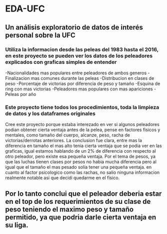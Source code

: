 # EDA-UFC
## Un análisis exploratorio de datos de interés personal sobre la UFC

### Utiliza la informacion desde las peleas del 1983 hasta el 2016, en este proyecto se pueden ver los datos de los peleadores explicados con graficas simples de entender

-Nacionalidades mas populares entre peleadores de ambos generos
-Finalizacion mas comunes durante las peleas
-Distribucion en clases de peso
-Porcentaje de victorias por diferencia de peso y tamaño
-Esquina de ring con mas victorias
-Peleadores mas populares con mas apariciones
-Peleas por año
  
### Este proyecto tiene todos los procedimientos, toda la limpieza de datos y los dataframes originales

Cree este proyecto porque estaba interezado en ver si algunos peleadores podian obtener cierta ventaja antes de la pelea, pense en factores fisicos y mentales, como tamaño del cuerpo, alcanze, peso, racha de victorias/derrotas anteriores. La conclusion fue clara, entre mas la diferencia en tamaño el mas alto tenia cierta ventaja que se podia ver en las graficas, igual estamos hablando de un 2% de diferencia con respecto al otro peleador, pero existe esa pequeña ventaja. Por el tema de pesos, ya que las luchas tienen clases por pesos no habia mucha diferencia pero al igual que el tamaño el mas pesado solia tener una pequeña ventaja. en cuanto al factor psicologico como las rachas, no salio ninguna informacion realmente notable asi que decidi quedarme en el fisico.

## Por lo tanto conclui que el peleador deberia estar en el top de los requerimientos de su clase de peso teniendo el maximo peso y tamaño permitido, ya que podria darle cierta ventaja en su liga.
